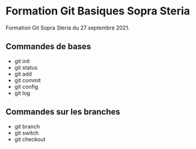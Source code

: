 # Formation Git Basiques Sopra Steria

Formation Git Sopra Steria du 27 septembre 2021.

## Commandes de bases

- git init
- git status
- git add
- git commit
- git config
- git log

## Commandes sur les branches

- git branch
- git switch
- git checkout
